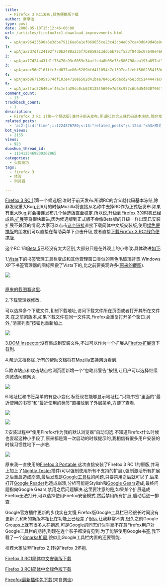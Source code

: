 ```yaml
---
title:
  - Firefox 3 RC1发布,绿色便携版下载
author: 摩摩诘
type: post
date: 2008-05-18T15:12:46+00:00
url: /articles/firefox3rc1-download-improvements.html
0:
  - wpAjax96423598a6e3dbe79116ae6a1ef069655ce23c42cb4e0b7ca43d849d40e8c6f8b1d843244bd9125b4532c68302bbd5aa
1:
  - wpAjax2d7dfc24192f770b2480a235f7b8059a13dd56b79cf5a3f84dbc07648e466c368b7afef436da658a55b23789bd41b1fb
2:
  - wpAjax77d24a431d1f73470a93c6059e34affcda8b05e73c586798aea193a857af70f3ea8aedb20a8369c46db83f9b14fe381d
3:
  - wpAjaxac56d716fffc3cd077ae86e5209bfd411054c7c1397ca1febf5802354f59dd666725425351d7b3e881085c118bf523a4
4:
  - wpAjaxb8671b05a574df103e4718e6502d41baa7846145dacd245e3dc5144447acc9e3fdc3dff88c222bb43fee2e7e84b6d94e
5:
  - wpAjaxffac52640cef46c1efa29dc0cb628135f5690e7d28c957c6b6d54030796f15a2954ae7b0c62ed71c0e90116a9eeb5b0b
comment_count:
  - 13
trackback_count:
  - 1
description:
  - Firefox 3 RC 1(第一个候选版)准时于前天发布.所谓RC的含义就代码基本冻结,除非发现重大Bug,到6月的时候Mozilla将直接从名称中去掉RC作为正式版发布.如果有重大Bug,将会接连发布几个候选版直至稳定.所以说,升级到Firefox 3的时机已经成熟,扩展等将很快跟进,因为候选版到正式版不会像Beta版的升级一样出现已安装扩展不兼容的情况.大家可以点击这个链接直接下载简体中文版安装版,使用绿色便携版的朋友们可以直接在帮助菜单下点击升级,或者直接下载Firefox 3 RC1绿色便携版.
related_posts:
  - 'a:2:{s:4:"time";i:1224876780;s:13:"related_posts";s:1244:"<h3>相关日志</h3><ul class="related_post"><li><a href="http://www.digglife.cn/articles/firefox3-beta5.html" title="Firefox 3 Beta 5发布,绿色便携版下载">Firefox 3 Beta 5发布,绿色便携版下载</a></li><li><a href="http://www.digglife.cn/articles/first-look-of-firefox3b3.html" title="Firefox 3 Beta 3新特性体验">Firefox 3 Beta 3新特性体验</a></li><li><a href="http://www.digglife.cn/articles/firefox3-themes-download-windows-mac.html" title="Windows XP,Vista和Mac版Firefox 3主题下载">Windows XP,Vista和Mac版Firefox 3主题下载</a></li><li><a href="http://www.digglife.cn/articles/firefox3-download-day.html" title="Go Go Go!Firefox 3!">Go Go Go!Firefox 3!</a></li><li><a href="http://www.digglife.cn/articles/add-google-toolbar-functions-firefox3.html" title="给Firefox 3添加Google Toolbar的功能">给Firefox 3添加Google Toolbar的功能</a></li><li><a href="http://www.digglife.cn/articles/firefox3-beta4.html" title="Firefox 3 beta 4发布,改进一览">Firefox 3 beta 4发布,改进一览</a></li><li><a href="http://www.digglife.cn/articles/ie8-new-features-download.html" title="IE 8 Beta 1简体中文版下载和新功能介绍">IE 8 Beta 1简体中文版下载和新功能介绍</a></li></ul>";}'
bot_views:
  - 2155
views:
  - 923
duoshuo_thread_id:
  - 1154125469839262065
categories:
  - 火狐技巧
tags:
  - firefox 3
  - 体验
  - 浏览器

---
```

<a title="Firefox 3 RC 1" href="http://www.mozilla.com/en-US/firefox/all-rc.html" target="_blank">Firefox 3 RC 1</a>(第一个候选版)准时于前天发布.所谓RC的含义就代码基本冻结,除非发现重大Bug,到6月的时候Mozilla将直接从名称中去掉RC作为正式版发布.如果有重大Bug,将会接连发布几个候选版直至稳定.所以说,升级到<a title="Firefox" href="https://www.digglife.net/articles/category/firefox" target="_blank">Firefox</a> 3的时机已经成熟,<a title="firefox扩展" href="https://www.digglife.net/articles/tag/%e6%89%a9%e5%b1%95" target="_blank">扩展</a>等将很快跟进,因为候选版到正式版不会像Beta版的升级一样出现已安装扩展不兼容的情况.大家可以点击<a title="firefox 3 rc1下载" href="ftp://ftp.mozilla.org/pub/mozilla.org/firefox/releases/3.0rc1/win32/zh-CN/Firefox%20Setup%203.0%20RC%201.exe" target="_blank">这个链接</a>直接下载简体中文版安装版,使用<a href="https://www.digglife.net/articles/firefox3-beta5.html" target="_blank">绿色便携版</a>的朋友们可以直接在帮助菜单下点击升级,或者直接<a title="下载Firefox 3 RC1绿色便携版" href="http://www.102.xdowns.com/102/uploadFile/2008-5/firefox-3.0.zh-CN.win32.rar" target="_blank">下载Firefox 3 RC1绿色便携版</a>.

<!--more-->


  
这个RC 1和<a title="Firefox 3 Beta 5发布,绿色便携版下载" href="https://www.digglife.net/articles/firefox3-beta5.html" target="_blank">Beta 5</a>已经没有太大区别,大部分只是在外观上的小修改.具体改进<a title="Firefox 3 RC1发布,绿色便携版下载" href="https://www.digglife.net/articles/firefox3rc1-download-improvements.html" target="_blank">如下</a>:

1.<a title="Vista" href="https://www.digglife.net/articles/tag/vista" target="_blank">Vista</a>下的书签管理工具栏变成和其他管理窗口类似的黑色毛玻璃背景.Windows XP下书签管理器的图标照搬了Vista下的,比之前要美观许多(<a href="http://www.bababian.com/photozoom.sl?pictureid=5C36FAE755AAA19EB7E73DEB8367BE62DT&size=5&viewID=B1E9FC10C6126F1235669209174F8D53UR" target="_blank">原来的截图</a>).

![][1]

<a title="firefox 3 rc1之书签管理器" href="http://www.bababian.com/photozoom.sl?pictureid=81946391A7DAB5E3C8716900314A46DBDT&size=5&viewID=B1E9FC10C6126F1235669209174F8D53UR" target="_blank"><img src="http://digglife.qiniudn.com/qiniu/2536/image/9174e4c67730596ebac0f8ac02653291.jpg" alt="" /></a>

<a href="http://www.bababian.com/photozoom.sl?pictureid=5C36FAE755AAA19EB7E73DEB8367BE62DT&size=5&viewID=B1E9FC10C6126F1235669209174F8D53UR" target="_blank">原来的截图看这里</a>.

2.下载管理器修改.

可以选择多个下载文件,复制下载地址,访问下载文件所在页面或者打开其所在文件夹.在之前的版本,如果下载文件在同一文件夹,Firefox会重复打开多个窗口.另外,&#8221;清空列表&#8221;按钮也重新加上.

![][2]

3.<a title="DOM Inspector" href="https://addons.mozilla.org/en-US/firefox/addon/6622" target="_blank">DOM Inspector</a>没有集成到安装文件,不过可以作为一个扩展从<a title="Firefox扩展页" href="https://addons.mozilla.org/zh-CN/firefox/" target="_blank">Firefox扩展页</a>下载到.

4.帮助文档移除.所有的帮助文档将在<a title="Mozilla支持网页" href="http://support.mozilla.com/1/firefox/3.0/WINNT/zh-CN/firefox-help" target="_blank">Mozilla支持网页</a>看到.

5.欺诈站点和攻击站点检测页面新增一个&#8221;忽略此警告&#8221;按钮,让用户可以选择继续浏览该问题网页.

![][3]

6.地址栏和书签菜单的有些小变化.标签现在能够显示地址栏.&#8221;只能书签&#8221;里面的&#8221;最近使用的书签&#8221;和&#8221;最近使用的标签&#8221;直接放到了外层菜单,方便了查看.

![][4]

![][5]

7.安装过程中&#8221;使用Firefox作为我的默认浏览器&#8221;自动勾选.不知道Firefox什么时候也耍起这种小手段了,原来都是第一次启动的时候提示的,我相信有很多用户安装的时候习惯性地下一步吧.

![][6]

原来我一直使用的<a title="Firefox 3 Portable" href="http://portableapps.com/apps/internet/firefox_portable/test" target="_blank">Firefox 3 Portable</a>,这次直接安装了Firefox 3 RC 1的原版,并马上加上了<a title="Nightly Tester插件下载" href="https://addons.mozilla.org/en-US/firefox/addon/6543" target="_blank">Nightly Tester</a>插件(可以强制使用所有不支持的扩展),强制激活所有扩展之后重启造成崩溃,最后发现是<a title="使用Google工具栏的十大理由" href="https://www.digglife.net/articles/10-reasons-for-using-google-toolbar.html" target="_blank">Google工具栏</a>的问题,只要禁用之后就可以了.后来打开<a title="Google Reader相关日志" href="https://www.digglife.net/articles/tag/google-reader" target="_blank">Google Reader</a>也造成崩溃,分析可能是Stylish和<a title="Google Gears发布,离线使用Web应用程序" href="https://www.digglife.net/articles/google-gears-released.html" target="_blank">Google Gears</a>造成,最终问题指向Google Gears,禁用之后问题解决.这里要注意的是,如果某个扩展造成Firefox无法打开,可以选择使用Firefox安全模式,然后禁用所有扩展,启动后逐一排查.

Google官方插件更新的步伐实在太慢,Firefox版Google工具栏已经很长时间没有更新了,和IE的新版本相比在功能上已经差了很远,让我非常不爽,很久之前Google Groups上就有<a href="https://groups.google.com/group/FFToolbar-suggestions/browse_thread/thread/8eff698987e60fcf" target="_blank">很多人在抱怨</a>,可是Google的同志们似乎毫不在意Firefox用户对Google工具栏的期待,到现在连个影子都没有见到.为了能够使用Google书签,我下载了一个<a title="Gmarks扩展" href="https://addons.mozilla.org/en-US/firefox/addon/2888" target="_blank">Gmarks扩展</a>,貌似比Google工具栏内置的还要智能.

推荐大家放弃Firefox 2,转投Firefox 3怀抱.

<a title="Firefox 3 RC1简体中文安装版下载" href="ftp://ftp.mozilla.org/pub/mozilla.org/firefox/releases/3.0rc1/win32/zh-CN/Firefox%20Setup%203.0%20RC%201.exe" target="_blank">Firefox 3 RC1简体中文安装版下载</a>

<a title="Firefox 3 RC1简体中文绿色版下载" href="http://www.102.xdowns.com/102/uploadFile/2008-5/firefox-3.0.zh-CN.win32.rar" target="_blank">Firefox 3 RC1简体中文绿色版下载</a>

<a title="Firefox最新插件包下载" href="http://www.namipan.com/d/786c913d97530fb9113a2d291159750f12f4ebff79402d00" target="_blank">Fireofox最新插件包下载</a>(来自<a href="http://www.wangtam.com/50226711/mozilla_firefox_30_rc1_caeaeciee_portable_cie_148505.php" target="_blank">网谈</a>)

 [1]: http://digglife.qiniudn.com/qiniu/2536/image/e15e9a5ae63dffd6e4666383e64506cf.jpg
 [2]: http://digglife.qiniudn.com/qiniu/2536/image/f798f3b2b2798986c5a61aa3d36496f7.jpg
 [3]: http://digglife.qiniudn.com/qiniu/2536/image/dc1f012a01c34175a9f5c3c8b8b910ad.jpg
 [4]: http://digglife.qiniudn.com/qiniu/2536/image/0ba15bb113803f782459b2bea095e63a.jpg
 [5]: http://digglife.qiniudn.com/qiniu/2536/image/477bec14f08c9013ebce1df71d1b2105.jpg
 [6]: http://digglife.qiniudn.com/qiniu/2536/image/87c5b1574ef7ecacdba3e641c02a7223.jpg